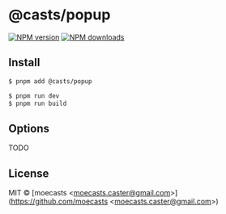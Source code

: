 # @casts/popup

[![NPM version](https://img.shields.io/npm/v/@casts/popup.svg?style=flat)](https://npmjs.org/package/@casts/popup)
[![NPM downloads](http://img.shields.io/npm/dm/@casts/popup.svg?style=flat)](https://npmjs.org/package/@casts/popup)

## Install

```bash
$ pnpm add @casts/popup
```

```bash
$ pnpm run dev
$ pnpm run build
```

## Options

TODO

## License

MIT © [moecasts &lt;moecasts.caster@gmail.com&gt;](https://github.com/moecasts &lt;moecasts.caster@gmail.com&gt;)
